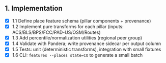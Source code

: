 ## 1. Implementation

- [x] 1.1 Define place feature schema (pillar components + provenance)
- [x] 1.2 Implement pure transforms for each pillar (inputs: ACS/BLS/BPS/FCC/PAD-US/OSM/Routes)
- [x] 1.3 Add percentile/normalization utilities (regional peer group)
- [x] 1.4 Validate with Pandera; write provenance sidecar per output column
- [x] 1.5 Tests: unit (deterministic transforms), integration with small fixtures
- [x] 1.6 CLI: `features --places state=CO` to generate a small batch
